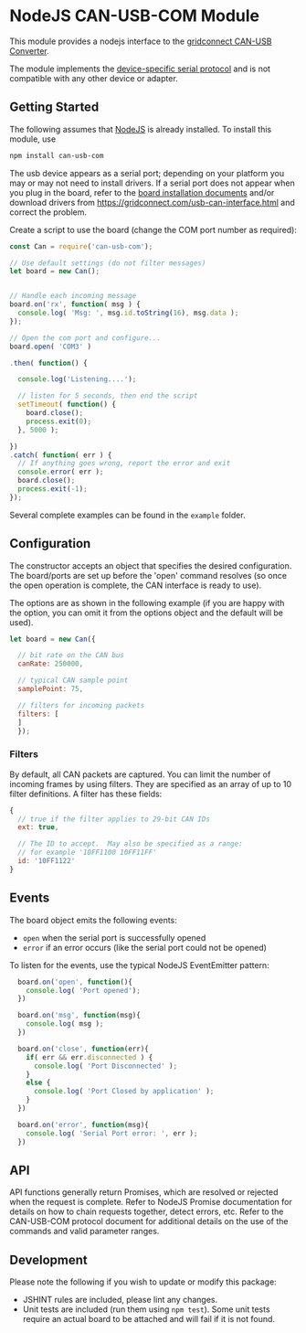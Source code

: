 # NodeJS CAN-USB-COM Module

This module provides a nodejs interface to the [gridconnect CAN-USB Converter](https://gridconnect.com/usb-can-interface.html).

The module implements the [device-specific serial protocol](https://gridconnect.box.com/shared/static/bt1lpbzdhx2fws11z1tvsoi2xnhbvgv3.pdf) and is not compatible with any other device or adapter.

## Getting Started
The following assumes that [NodeJS](https://nodejs.org) is already installed.  To install this module, use
```powershell
npm install can-usb-com
```

The usb device appears as a serial port; depending on your platform you may or may not need to install drivers.  If a serial port does not appear when you plug in the board, refer to the [board installation documents](https://gridconnect.box.com/shared/static/bt1lpbzdhx2fws11z1tvsoi2xnhbvgv3.pdf) and/or download drivers from https://gridconnect.com/usb-can-interface.html and correct the problem.

Create a script to use the board (change the COM port number as required):

```js
const Can = require('can-usb-com');

// Use default settings (do not filter messages)
let board = new Can();


// Handle each incoming message
board.on('rx', function( msg ) {
  console.log( 'Msg: ', msg.id.toString(16), msg.data );
});

// Open the com port and configure...
board.open( 'COM3' )

.then( function() {

  console.log('Listening....');

  // listen for 5 seconds, then end the script
  setTimeout( function() {
    board.close();
    process.exit(0); 
  }, 5000 );

})
.catch( function( err ) {
  // If anything goes wrong, report the error and exit
  console.error( err );
  board.close();
  process.exit(-1);
});

```

Several complete examples can be found in the `example` folder.

## Configuration
The constructor accepts an object that specifies the desired configuration.
The board/ports are set up before the 'open' command resolves (so once the 
open operation is complete, the CAN interface is ready to use).

The options are as shown in the following example (if you are happy with the option,
you can omit it from the options object and the default will be used).
```js
let board = new Can({

  // bit rate on the CAN bus
  canRate: 250000,

  // typical CAN sample point
  samplePoint: 75,

  // filters for incoming packets
  filters: [
  ]
  });
```
### Filters
By default, all CAN packets are captured.  You can limit the number of incoming frames by using filters.  They are specified as an array of up to 10 filter definitions.
A filter has these fields:

```js
{
  // true if the filter applies to 29-bit CAN IDs
  ext: true,

  // The ID to accept.  May also be specified as a range:
  // for example '10FF1100 10FF11FF'
  id: '10FF1122'
}
```

## Events
The board object emits the following events:
* `open` when the serial port is successfully opened
* `error` if an error occurs (like the serial port could not be opened)

To listen for the events, use the typical NodeJS EventEmitter pattern:
```js
  board.on('open', function(){
    console.log( 'Port opened');
  })

  board.on('msg', function(msg){
    console.log( msg );
  })

  board.on('close', function(err){
    if( err && err.disconnected ) {
      console.log( 'Port Disconnected' );
    }
    else {
      console.log( 'Port Closed by application' );
    }
  })

  board.on('error', function(msg){
    console.log( 'Serial Port error: ', err );
  })

```

## API
  
  API functions generally return Promises, which are resolved or rejected when the request is complete.  Refer to NodeJS Promise documentation for details on how to chain requests together, detect errors, etc.
  Refer to the CAN-USB-COM protocol document for additional details on the use of the commands and valid parameter ranges.



## Development
Please note the following if you wish to update or modify this package:

* JSHINT rules are included, please lint any changes.
* Unit tests are included (run them using `npm test`).  Some unit tests require an actual board to be attached and will fail if it is not found. 